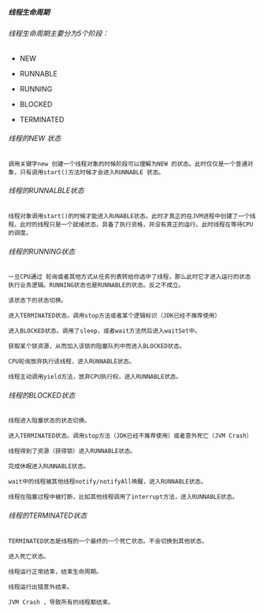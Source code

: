 ##### 线程生命周期

###### 线程生命周期主要分为5个阶段：

- NEW 

- RUNNABLE

- RUNNING

- BLOCKED

- TERMINATED

###### 线程的NEW 状态

    调用关键字new 创建一个线程对象的时候阶段可以理解为NEW 的状态。此时仅仅是一个普通对象，只有调用start()方法时候才会进入RUNNABLE 状态。

###### 线程的RUNNALBLE状态

    线程对象调用start()的时候才能进入RUNABLE状态。此时才真正的在JVM进程中创建了一个线程。此时的线程只是一个就绪状态，具备了执行资格，并没有真正的运行。此时线程在等待CPU的调度。



###### 线程的RUNNING状态
    
    一旦CPU通过 轮询或者其他方式从任务列表转给你选中了线程，那么此时它才进入运行的状态执行业务逻辑。RUNNING状态也是RUNNABLE的状态。反之不成立。
    
    该状态下的状态切换。
    
    进入TERMINATED状态。调用stop方法或者某个逻辑标识（JDK已经不推荐使用）
    
    进入BLOCKED状态。调用了sleep，或者wait方法然后进入waitSet中。
    
    获取某个锁资源，从而加入该锁的阻塞队列中而进入BLOCKED状态。
    
    CPU轮询放弃执行该线程，进入RUNNABLE状态。
    
    线程主动调用yield方法，放弃CPU执行权，进入RUNNABLE状态。

###### 线程的BLOCKED状态

    线程进入阻塞状态的状态切换。
    
    进入TERMINATED状态。调用stop方法（JDK已经不推荐使用）或者意外死亡（JVM Crash）
    
    线程得到了资源（获得锁）进入RUNNABLE状态。
    
    完成休眠进入RUNNABLE状态。
    
    wait中的线程被其他线程notify/notifyAll唤醒，进入RUNNABLE状态。
    
    线程在阻塞过程中被打断，比如其他线程调用了interrupt方法，进入RUNNABLE状态。

###### 线程的TERMINATED状态

    TERMINATED状态是线程的一个最终的一个死亡状态。不会切换到其他状态。
    
    进入死亡状态。
    
    线程运行正常结束，结束生命周期。
    
    线程运行出错意外结束。
    
    JVM Crash ，导致所有的线程都结束。

